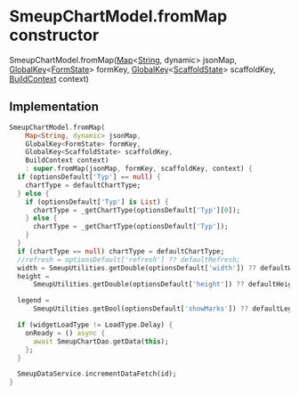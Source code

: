 


# SmeupChartModel.fromMap constructor







SmeupChartModel.fromMap([Map](https://api.flutter.dev/flutter/dart-core/Map-class.html)&lt;[String](https://api.flutter.dev/flutter/dart-core/String-class.html), dynamic> jsonMap, [GlobalKey](https://api.flutter.dev/flutter/widgets/GlobalKey-class.html)&lt;[FormState](https://api.flutter.dev/flutter/widgets/FormState-class.html)> formKey, [GlobalKey](https://api.flutter.dev/flutter/widgets/GlobalKey-class.html)&lt;[ScaffoldState](https://api.flutter.dev/flutter/material/ScaffoldState-class.html)> scaffoldKey, [BuildContext](https://api.flutter.dev/flutter/widgets/BuildContext-class.html) context)





## Implementation

```dart
SmeupChartModel.fromMap(
    Map<String, dynamic> jsonMap,
    GlobalKey<FormState> formKey,
    GlobalKey<ScaffoldState> scaffoldKey,
    BuildContext context)
    : super.fromMap(jsonMap, formKey, scaffoldKey, context) {
  if (optionsDefault['Typ'] == null) {
    chartType = defaultChartType;
  } else {
    if (optionsDefault['Typ'] is List) {
      chartType = _getChartType(optionsDefault['Typ'][0]);
    } else {
      chartType = _getChartType(optionsDefault['Typ']);
    }
  }
  if (chartType == null) chartType = defaultChartType;
  //refresh = optionsDefault['refresh'] ?? defaultRefresh;
  width = SmeupUtilities.getDouble(optionsDefault['width']) ?? defaultWidth;
  height =
      SmeupUtilities.getDouble(optionsDefault['height']) ?? defaultHeight;

  legend =
      SmeupUtilities.getBool(optionsDefault['showMarks']) ?? defaultLegend;

  if (widgetLoadType != LoadType.Delay) {
    onReady = () async {
      await SmeupChartDao.getData(this);
    };
  }

  SmeupDataService.incrementDataFetch(id);
}
```







